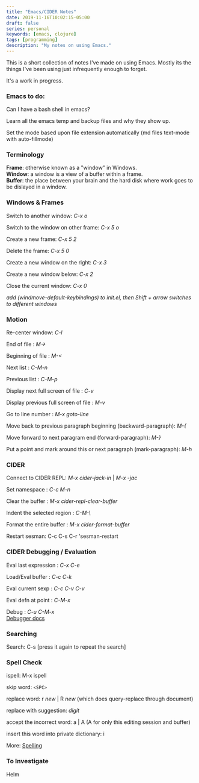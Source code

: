 ```yaml
---
title: "Emacs/CIDER Notes"
date: 2019-11-16T10:02:15-05:00
draft: false
series: personal
keywords: [emacs, clojure]
tags: [programming]
description: "My notes on using Emacs."
---
```



This is a short collection of notes I've made on using Emacs.  Mostly
its the things I've been using just infrequently enough to forget.

It's a work in progress.

### Emacs to do:

Can I have a bash shell in emacs?

Learn all the emacs temp and backup files and why they show up.

Set the mode based upon file extension automatically (md files text-mode with auto-fillmode)

### Terminology

**Frame**: otherwise known as a "window" in Windows.<br/>
**Window**: a window is a view of a buffer within a frame.<br/>
**Buffer**: the place between your brain and the hard disk where work goes
to be dislayed in a window.<br/>


### Windows & Frames

Switch to another window: *C-x o*

Switch to the window on other frame: *C-x 5 o*

Create a new frame: *C-x 5 2*

Delete the frame: *C-x 5 0*

Create a new window on the right: *C-x 3*

Create a new window below: *C-x 2*

Close the current window: *C-x 0*

*add (windmove-default-keybindings) to init.el, then Shift + arrow switches to different windows*


### Motion

Re-center window: *C-l*

End of file : *M->*

Beginning of file : *M-<*

Next list : *C-M-n*

Previous list : *C-M-p*

Display next full screen of file : *C-v*

Display previous full screen of file : *M-v*

Go to line number : *M-x goto-line*

Move back to previous paragraph beginning (backward-paragraph): *M-{*

Move forward to next paragram end (forward-paragraph): *M-}*

Put a point and mark around this or next paragraph (mark-paragraph): *M-h*


### CIDER

Connect to CIDER REPL: *M-x cider-jack-in* | *M-x -jac*

Set namespace : *C-c M-n*

Clear the buffer : *M-x cider-repl-clear-buffer*

Indent the selected region : <i>C-M-\\</i>

Format the entire buffer : *M-x cider-format-buffer*

Restart sesman: C-c C-s C-r 'sesman-restart

### CIDER Debugging / Evaluation

Eval last expression : *C-x C-e*

Load/Eval buffer : *C-c C-k*

Eval current sexp : *C-c C-v C-v*

Eval defn at point : *C-M-x*

Debug : *C-u C-M-x* <br />
[Debugger docs](https://docs.cider.mx/cider/debugging/debugger.html)

### Searching

Search: C-s [press it again to repeat the search]


### Spell Check

ispell: M-x ispell

skip word: `<SPC>`

replace word: r *new* <RET> | R *new* <RET> (which does query-replace through document)

replace with suggestion: *digit*

accept the incorrect word: a | A (A for only this editing session and buffer)

insert this word into private dictionary: i

More: [Spelling](https://www.gnu.org/software/emacs/manual/html_node/emacs/Spelling.html)

### To Investigate

Helm